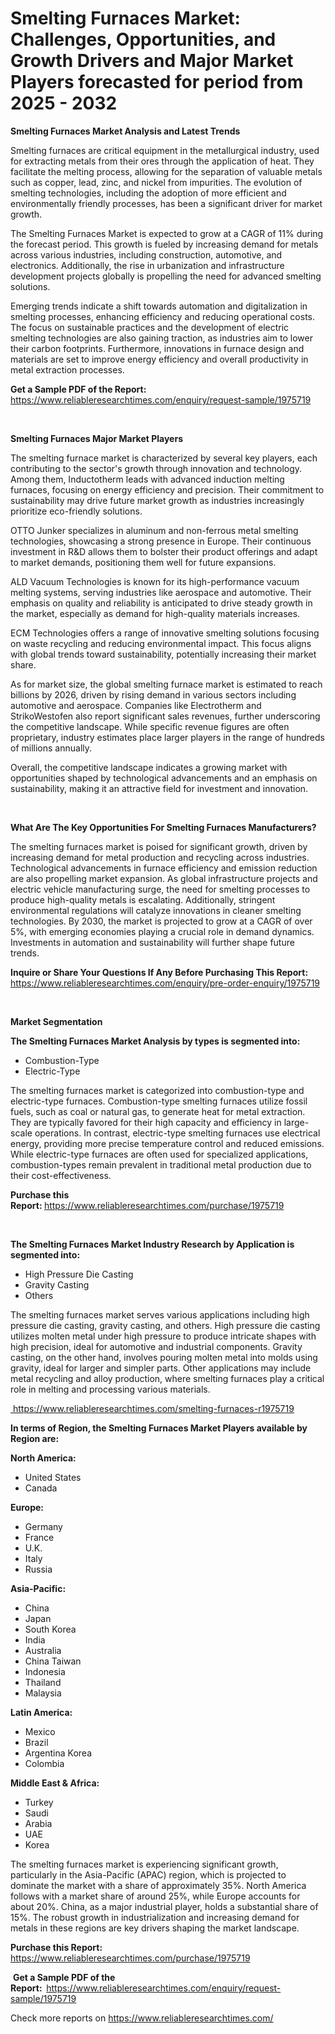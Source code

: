 <p><h1>Smelting Furnaces Market: Challenges, Opportunities, and Growth Drivers and Major Market Players forecasted for period from 2025 - 2032</h1></p><p><strong>Smelting Furnaces Market Analysis and Latest Trends</strong></p>
<p><p>Smelting furnaces are critical equipment in the metallurgical industry, used for extracting metals from their ores through the application of heat. They facilitate the melting process, allowing for the separation of valuable metals such as copper, lead, zinc, and nickel from impurities. The evolution of smelting technologies, including the adoption of more efficient and environmentally friendly processes, has been a significant driver for market growth.</p><p>The Smelting Furnaces Market is expected to grow at a CAGR of 11% during the forecast period. This growth is fueled by increasing demand for metals across various industries, including construction, automotive, and electronics. Additionally, the rise in urbanization and infrastructure development projects globally is propelling the need for advanced smelting solutions. </p><p>Emerging trends indicate a shift towards automation and digitalization in smelting processes, enhancing efficiency and reducing operational costs. The focus on sustainable practices and the development of electric smelting technologies are also gaining traction, as industries aim to lower their carbon footprints. Furthermore, innovations in furnace design and materials are set to improve energy efficiency and overall productivity in metal extraction processes.</p></p>
<p><strong>Get a Sample PDF of the Report:&nbsp;</strong> <a href="https://www.reliableresearchtimes.com/enquiry/request-sample/1975719?utm_campaign=3088&utm_medium=2&utm_source=Github&utm_content=ia&utm_term=10042025&utm_id=smelting-furnaces">https://www.reliableresearchtimes.com/enquiry/request-sample/1975719</a></p>
<p>&nbsp;</p>
<p><strong>Smelting Furnaces Major Market Players</strong></p>
<p><p>The smelting furnace market is characterized by several key players, each contributing to the sector's growth through innovation and technology. Among them, Inductotherm leads with advanced induction melting furnaces, focusing on energy efficiency and precision. Their commitment to sustainability may drive future market growth as industries increasingly prioritize eco-friendly solutions.</p><p>OTTO Junker specializes in aluminum and non-ferrous metal smelting technologies, showcasing a strong presence in Europe. Their continuous investment in R&D allows them to bolster their product offerings and adapt to market demands, positioning them well for future expansions.</p><p>ALD Vacuum Technologies is known for its high-performance vacuum melting systems, serving industries like aerospace and automotive. Their emphasis on quality and reliability is anticipated to drive steady growth in the market, especially as demand for high-quality materials increases.</p><p>ECM Technologies offers a range of innovative smelting solutions focusing on waste recycling and reducing environmental impact. This focus aligns with global trends toward sustainability, potentially increasing their market share.</p><p>As for market size, the global smelting furnace market is estimated to reach billions by 2026, driven by rising demand in various sectors including automotive and aerospace. Companies like Electrotherm and StrikoWestofen also report significant sales revenues, further underscoring the competitive landscape. While specific revenue figures are often proprietary, industry estimates place larger players in the range of hundreds of millions annually.</p><p>Overall, the competitive landscape indicates a growing market with opportunities shaped by technological advancements and an emphasis on sustainability, making it an attractive field for investment and innovation.</p></p>
<p>&nbsp;</p>
<p><strong>What Are The Key Opportunities For Smelting Furnaces Manufacturers?</strong></p>
<p><p>The smelting furnaces market is poised for significant growth, driven by increasing demand for metal production and recycling across industries. Technological advancements in furnace efficiency and emission reduction are also propelling market expansion. As global infrastructure projects and electric vehicle manufacturing surge, the need for smelting processes to produce high-quality metals is escalating. Additionally, stringent environmental regulations will catalyze innovations in cleaner smelting technologies. By 2030, the market is projected to grow at a CAGR of over 5%, with emerging economies playing a crucial role in demand dynamics. Investments in automation and sustainability will further shape future trends.</p></p>
<p><strong>Inquire or Share Your Questions If Any Before Purchasing This Report:</strong> <a href="https://www.reliableresearchtimes.com/enquiry/pre-order-enquiry/1975719?utm_campaign=3088&utm_medium=2&utm_source=Github&utm_content=ia&utm_term=10042025&utm_id=smelting-furnaces">https://www.reliableresearchtimes.com/enquiry/pre-order-enquiry/1975719</a></p>
<p>&nbsp;</p>
<p><strong>Market Segmentation</strong></p>
<p><strong>The Smelting Furnaces Market Analysis by types is segmented into:</strong></p>
<p><ul><li>Combustion-Type</li><li>Electric-Type</li></ul></p>
<p><p>The smelting furnaces market is categorized into combustion-type and electric-type furnaces. Combustion-type smelting furnaces utilize fossil fuels, such as coal or natural gas, to generate heat for metal extraction. They are typically favored for their high capacity and efficiency in large-scale operations. In contrast, electric-type smelting furnaces use electrical energy, providing more precise temperature control and reduced emissions. While electric-type furnaces are often used for specialized applications, combustion-types remain prevalent in traditional metal production due to their cost-effectiveness.</p></p>
<p><strong>Purchase this Report:&nbsp;</strong><a href="https://www.reliableresearchtimes.com/purchase/1975719?utm_campaign=3088&utm_medium=2&utm_source=Github&utm_content=ia&utm_term=10042025&utm_id=smelting-furnaces">https://www.reliableresearchtimes.com/purchase/1975719</a></p>
<p>&nbsp;</p>
<p><strong>The Smelting Furnaces Market Industry Research by Application is segmented into:</strong></p>
<p><ul><li>High Pressure Die Casting</li><li>Gravity Casting</li><li>Others</li></ul></p>
<p><p>The smelting furnaces market serves various applications including high pressure die casting, gravity casting, and others. High pressure die casting utilizes molten metal under high pressure to produce intricate shapes with high precision, ideal for automotive and industrial components. Gravity casting, on the other hand, involves pouring molten metal into molds using gravity, ideal for larger and simpler parts. Other applications may include metal recycling and alloy production, where smelting furnaces play a critical role in melting and processing various materials.</p></p>
<p><a href="https://www.reliableresearchtimes.com/smelting-furnaces-r1975719?utm_campaign=3088&utm_medium=2&utm_source=Github&utm_content=ia&utm_term=10042025&utm_id=smelting-furnaces">&nbsp;https://www.reliableresearchtimes.com/smelting-furnaces-r1975719</a></p>
<p><strong>In terms of Region, the Smelting Furnaces Market Players available by Region are:</strong></p>
<p>
    <p> <strong> North America: </strong>
        <ul>
            <li>United States</li>
            <li>Canada</li>
        </ul>
        </p> 
    <p> <strong> Europe: </strong>
        <ul>
            <li>Germany</li>
            <li>France</li>
            <li>U.K.</li>
            <li>Italy</li>
            <li>Russia</li>
        </ul>
        </p> 
    <p> <strong> Asia-Pacific: </strong>
        <ul>
            <li>China</li>
            <li>Japan</li>
            <li>South Korea</li>
            <li>India</li>
            <li>Australia</li>
            <li>China Taiwan</li>
            <li>Indonesia</li>
            <li>Thailand</li>
            <li>Malaysia</li>
        </ul>
        </p> 
    <p> <strong> Latin America: </strong>
        <ul>
            <li>Mexico</li>
            <li>Brazil</li>
            <li>Argentina Korea</li>
            <li>Colombia</li>
        </ul>
        </p> 
    <p> <strong> Middle East & Africa: </strong>
        <ul>
            <li>Turkey</li>
            <li>Saudi</li>
            <li>Arabia</li>
            <li>UAE</li>
            <li>Korea</li>
        </ul>
    </p>
    </p>
<p><p>The smelting furnaces market is experiencing significant growth, particularly in the Asia-Pacific (APAC) region, which is projected to dominate the market with a share of approximately 35%. North America follows with a market share of around 25%, while Europe accounts for about 20%. China, as a major industrial player, holds a substantial share of 15%. The robust growth in industrialization and increasing demand for metals in these regions are key drivers shaping the market landscape.</p></p>
<p><strong>Purchase this Report: </strong><a href="https://www.reliableresearchtimes.com/purchase/1975719?utm_campaign=3088&utm_medium=2&utm_source=Github&utm_content=ia&utm_term=10042025&utm_id=smelting-furnaces">https://www.reliableresearchtimes.com/purchase/1975719</a></p>
<p>&nbsp;<strong>Get a Sample PDF of the Report:&nbsp;&nbsp;</strong><a href="https://www.reliableresearchtimes.com/enquiry/request-sample/1975719?utm_campaign=3088&utm_medium=2&utm_source=Github&utm_content=ia&utm_term=10042025&utm_id=smelting-furnaces">https://www.reliableresearchtimes.com/enquiry/request-sample/1975719</a></p>
<p><strong></strong></p>
<p>Check more reports on <a href="https://www.reliableresearchtimes.com/?utm_campaign=3088&utm_medium=2&utm_source=Github&utm_content=ia&utm_term=10042025&utm_id=smelting-furnaces">https://www.reliableresearchtimes.com/</a></p>